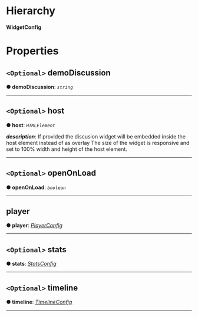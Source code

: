 

# Hierarchy

**WidgetConfig**

# Properties

<a id="demodiscussion"></a>

## `<Optional>` demoDiscussion

**● demoDiscussion**: *`string`*

___
<a id="host"></a>

## `<Optional>` host

**● host**: *`HTMLElement`*

*__description__*: If provided the discusion widget will be embedded inside the host element instead of as overlay The size of the widget is responsive and set to 100% width and height of the host element.

___
<a id="openonload"></a>

## `<Optional>` openOnLoad

**● openOnLoad**: *`boolean`*

___
<a id="player"></a>

##  player

**● player**: *[PlayerConfig](annotoconfig.playerconfig.md)*

___
<a id="stats"></a>

## `<Optional>` stats

**● stats**: *[StatsConfig](annotoconfig.statsconfig.md)*

___
<a id="timeline"></a>

## `<Optional>` timeline

**● timeline**: *[TimelineConfig](annotoconfig.timelineconfig.md)*

___

